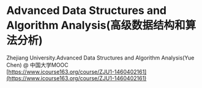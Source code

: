# Advanced Data Structures and Algorithm Analysis(高级数据结构和算法分析)

Zhejiang University.Advanced Data Structures and Algorithm Analysis(Yue Chen) @ 中国大学MOOC  
[https://www.icourse163.org/course/ZJU1-1460402161](https://www.icourse163.org/course/ZJU1-1460402161)
